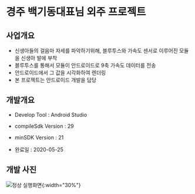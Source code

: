 # 경주 백기동대표님 외주 프로젝트

## 사업개요
- 신생아들의 걸음마 자세를 파악하기위해, 블루투스와 가속도 센서로 이루어진 모듈을 신생아 발에 부착
- 블루투스를 통해서 모듈이 안드로이드로 9축 가속도 데이터를 전송
- 안드로이드에서 그 값을 시각화하여 렌더링
- 본 프로젝트는 안드로이드 개발을 담당

## 개발개요
- Develop Tool : Android Studio
- compileSdk Version : 29
- minSDK Version : 21

- 완료일 : 2020-05-25


## 개발 사진
![정상 실행화면](https://user-images.githubusercontent.com/25836808/102573748-790d0a00-4132-11eb-9cdd-1ea18b9b9ec0.png){:width="30%"}
